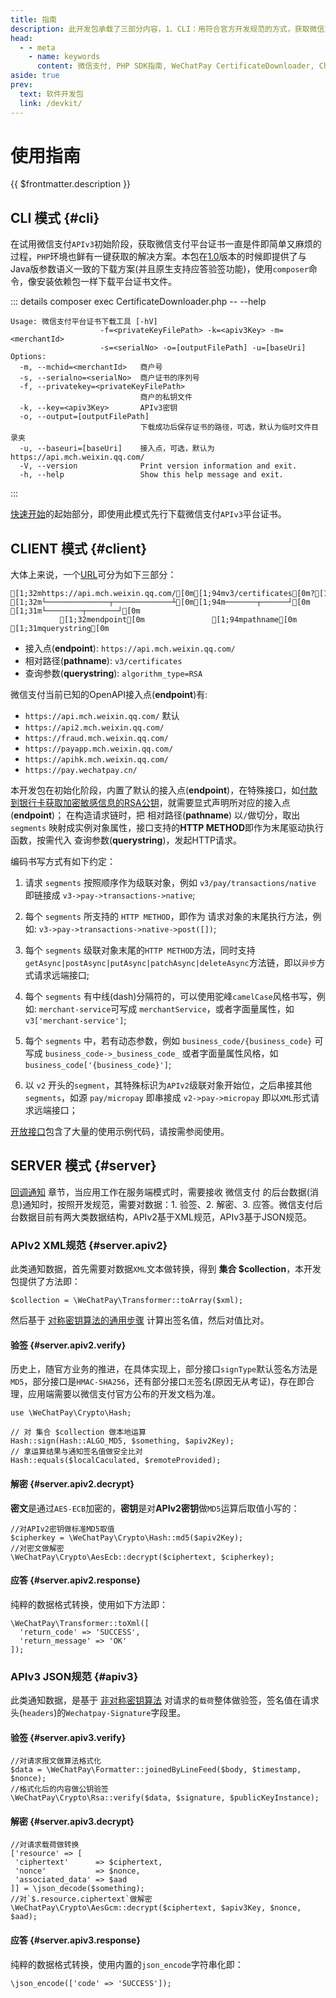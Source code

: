 ```yaml
---
title: 指南
description: 此开发包承载了三部分内容，1、CLI：用符合官方开发规范的方式，获取微信支付平台证书，支持以命令行的方式，与服务端接口交互；2、CLIENT：通过链接相对路径(pathname)，用HTTP METHOD作为驱动执行函数，发起HTTP请求；3、SERVER：提供简单易用的方法，支持应用级快速集成。
head:
  - - meta
    - name: keywords
      content: 微信支付, PHP SDK指南, WeChatPay CertificateDownloader, Chainable OpenAPI client, Atomic Webhook functions
aside: true
prev:
  text: 软件开发包
  link: /devkit/
---
```


# 使用指南

{{ $frontmatter.description }}

## CLI 模式 {#cli}

在试用微信支付`APIv3`初始阶段，获取微信支付平台证书一直是件即简单又麻烦的过程，`PHP`环境也鲜有一键获取的解决方案。本包在[1.0](https://github.com/wechatpay-apiv3/wechatpay-php/releases/tag/v1.0.0)版本的时候即提供了与Java版参数语义一致的下载方案(并且原生支持应答验签功能)，使用`composer`命令，像安装依赖包一样下载平台证书文件。

::: details composer exec CertificateDownloader.php -- --help
```ansi:no-line-numbers
Usage: 微信支付平台证书下载工具 [-hV]
                    -f=<privateKeyFilePath> -k=<apiv3Key> -m=<merchantId>
                    -s=<serialNo> -o=[outputFilePath] -u=[baseUri]
Options:
  -m, --mchid=<merchantId>   商户号
  -s, --serialno=<serialNo>  商户证书的序列号
  -f, --privatekey=<privateKeyFilePath>
                             商户的私钥文件
  -k, --key=<apiv3Key>       APIv3密钥
  -o, --output=[outputFilePath]
                             下载成功后保存证书的路径，可选，默认为临时文件目录夹
  -u, --baseuri=[baseUri]    接入点，可选，默认为 https://api.mch.weixin.qq.com/
  -V, --version              Print version information and exit.
  -h, --help                 Show this help message and exit.
```
:::

[快速开始](/guide/getting-started)的起始部分，即使用此模式先行下载微信支付`APIv3`平台证书。

## CLIENT 模式 {#client}

大体上来说，一个[URL](https://developer.mozilla.org/docs/Web/API/URL)可分为如下三部分：

```ansi:no-line-numbers
[1;32mhttps://api.mch.weixin.qq.com/[0m[1;94mv3/certificates[0m?[1;31malgorithm_type=RSA[0m
[1;32m└──────────────┬─────────────┴[0m[1;94m───────┬──────┘[0m [1;31m└────────┬───────┘[0m
           [1;32mendpoint[0m               [1;94mpathname[0m        [1;31mquerystring[0m
```

- 接入点(**endpoint**): `https://api.mch.weixin.qq.com/`
- 相对路径(**pathname**): `v3/certificates`
- 查询参数(**querystring**): `algorithm_type=RSA`

微信支付当前已知的OpenAPI接入点(**endpoint**)有:

- `https://api.mch.weixin.qq.com/` 默认
- `https://api2.mch.weixin.qq.com/`
- `https://fraud.mch.weixin.qq.com/`
- `https://payapp.mch.weixin.qq.com/`
- `https://apihk.mch.weixin.qq.com/`
- `https://pay.wechatpay.cn/`

本开发包在初始化阶段，内置了默认的接入点(**endpoint**)，在特殊接口，如[付款到银行卡获取加密敏感信息的RSA公钥](/openapi/v2/risk/getpublickey)，就需要显式声明所对应的接入点(**endpoint**)；
在构造请求链时，把 相对路径(**pathname**) 以`/`做切分，取出 `segments` 映射成实例对象属性，接口支持的**HTTP METHOD**即作为末尾驱动执行函数，按需代入 查询参数(**querystring**)，发起HTTP请求。

编码书写方式有如下约定：

1. 请求 `segments` 按照顺序作为级联对象，例如 `v3/pay/transactions/native` 即链接成 `v3->pay->transactions->native`;

2. 每个 `segments` 所支持的 `HTTP METHOD`，即作为 请求对象的末尾执行方法，例如: `v3->pay->transactions->native->post([])`;

3. 每个 `segments` 级联对象末尾的`HTTP METHOD`方法，同时支持`getAsync|postAsync|putAsync|patchAsync|deleteAsync`方法链，即以`异步`方式请求远端接口;

4. 每个 `segments` 有中线(dash)分隔符的，可以使用驼峰`camelCase`风格书写，例如: `merchant-service`可写成 `merchantService`，或者字面量属性，如 `v3['merchant-service']`;

5. 每个 `segments` 中，若有动态参数，例如 `business_code/{business_code}` 可写成 `business_code->_business_code_` 或者字面量属性风格，如 `business_code['{business_code}']`;

6. 以 `v2` 开头的`segment`，其特殊标识为`APIv2`级联对象开始位，之后串接其他`segments`，如源 `pay/micropay` 即串接成 `v2->pay->micropay` 即以`XML`形式请求远端接口；

[开放接口](/openapi/)包含了大量的使用示例代码，请按需参阅使用。

## SERVER 模式 {#server}

[回调通知](/webhook/) 章节，当应用工作在服务端模式时，需要接收 微信支付 的后台数据(消息)通知时，按照开发规范，需要对数据：1. 验签、2. 解密、3. 应答。微信支付后台数据目前有两大类数据结构，APIv2基于XML规范，APIv3基于JSON规范。

### APIv2 XML规范 {#server.apiv2}

此类通知数据，首先需要对数据`XML`文本做转换，得到 **集合 $collection**，本开发包提供了方法即：

```php:no-line-numbers
$collection = \WeChatPay\Transformer::toArray($xml);
```

然后基于 [对称密钥算法的通用步骤](/guide/digital-signature#symmetric) 计算出签名值，然后对值比对。

#### 验签 {#server.apiv2.verify}

历史上，随官方业务的推进，在具体实现上，部分接口`signType`默认签名方法是`MD5`，部分接口是`HMAC-SHA256`，还有部分接口`无`签名(原因无从考证)，存在即合理，应用端需要以微信支付官方公布的开发文档为准。

```php:no-line-numbers
use \WeChatPay\Crypto\Hash;

// 对 集合 $collection 做本地运算
Hash::sign(Hash::ALGO_MD5, $something, $apiv2Key);
// 拿运算结果与通知签名值做安全比对
Hash::equals($localCaculated, $remoteProvided);
```

#### 解密 {#server.apiv2.decrypt}

**密文**是通过`AES-ECB`加密的，**密钥**是对**APIv2密钥**做`MD5`运算后取值小写的：

```php:no-line-numbers
//对APIv2密钥做标准MD5取值
$cipherkey = \WeChatPay\Crypto\Hash::md5($apiv2Key);
//对密文做解密
\WeChatPay\Crypto\AesEcb::decrypt($ciphertext, $cipherkey);
```

#### 应答 {#server.apiv2.response}

纯粹的数据格式转换，使用如下方法即：

```php:no-line-numbers
\WeChatPay\Transformer::toXml([
  'return_code' => 'SUCCESS',
  'return_message' => 'OK'
]);
```

### APIv3 JSON规范 {#apiv3}

此类通知数据，是基于 [非对称密钥算法](/guide/digital-signature#asymmetric) 对请求的`载荷`整体做验签，签名值在请求头(`headers`)的`Wechatpay-Signature`字段里。

#### 验签 {#server.apiv3.verify}

```php:no-line-numbers
//对请求报文做算法格式化
$data = \WeChatPay\Formatter::joinedByLineFeed($body, $timestamp, $nonce);
//格式化后的内容做公钥验签
\WeChatPay\Crypto\Rsa::verify($data, $signature, $publicKeyInstance);
```

#### 解密 {#server.apiv3.decrypt}

```php:no-line-numbers
//对请求载荷做转换
['resource' => [
 'ciphertext'      => $ciphertext,
 'nonce'           => $nonce,
 'associated_data' => $aad
]] = \json_decode($something);
//对`$.resource.ciphertext`做解密
\WeChatPay\Crypto\AesGcm::decrypt($ciphertext, $apiv3Key, $nonce, $aad);
```

#### 应答 {#server.apiv3.response}

纯粹的数据格式转换，使用内置的`json_encode`字符串化即：

```php:no-line-numbers
\json_encode(['code' => 'SUCCESS']);
```
